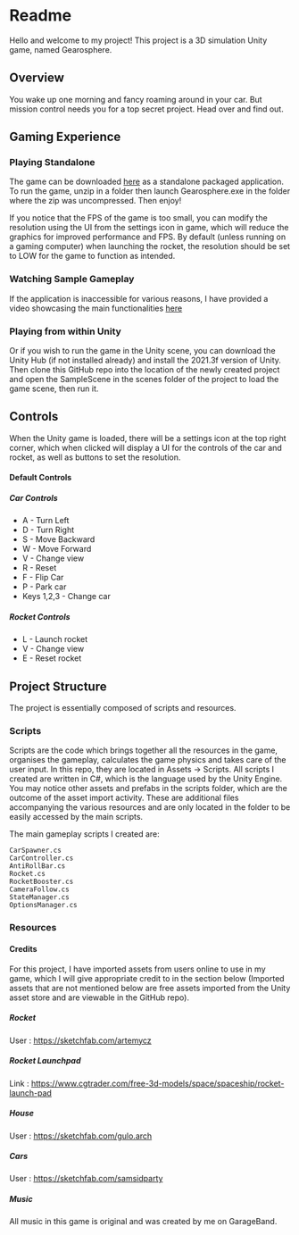 # Readme

Hello and welcome to my project! This project is a 3D simulation Unity game, named Gearosphere.

## Overview
You wake up one morning and fancy roaming around in your car. But mission control needs you for a top secret project. Head over and find out.

## Gaming Experience
### Playing Standalone
The game can be downloaded [here](https://1drv.ms/u/s!ApRqJhdoSlGBjY1dmYGa8yHyMfZdYQ?e=EFyhao "here") as a standalone packaged application. To run the game, unzip in a folder then launch Gearosphere.exe in the folder where the zip was uncompressed. Then enjoy!

If you notice that the FPS of the game is too small, you can modify the resolution using the UI from the settings icon in game, which will reduce the graphics for improved performance and FPS.
By default (unless running on a gaming computer) when launching the rocket, the resolution should be set to LOW for the game to function as intended.
### Watching Sample Gameplay
If the application is inaccessible for various reasons, I have provided a video showcasing the main functionalities [here](https://www.youtube.com/watch?v=-ngDfMpZ3Sg "here")

### Playing from within Unity
Or if you wish to run the game in the Unity scene, you can download the Unity Hub (if not installed already) and install the 2021.3f version of Unity. Then clone this GitHub repo into the location of the newly created project and open the SampleScene in the scenes folder of the project to load the game scene, then run it.

## Controls 
When the Unity game is loaded, there will be a settings icon at the top right corner, which when clicked will display a UI for the controls of the car and rocket, as well as buttons to set the resolution. 
#### Default Controls
##### Car Controls
- A - Turn Left
- D - Turn Right
- S - Move Backward
- W - Move Forward
- V - Change view
- R - Reset
- F - Flip Car
- P - Park car
- Keys 1,2,3 - Change car

##### Rocket Controls
- L - Launch rocket
- V - Change view
- E - Reset rocket

## Project Structure
The project is essentially composed of scripts and resources.
### Scripts
Scripts are the code which brings together all the resources in the game, organises the gameplay, calculates the game physics and takes care of the user input.
In this repo, they are located in Assets -> Scripts.
All scripts I created are written in C#, which is the language used by the Unity Engine. You may notice other assets and prefabs in the scripts folder, which are the outcome of the asset import activity. These are additional files accompanying the various resources and are only located in the folder to be easily accessed by the main scripts.

The main gameplay scripts I created are:

    CarSpawner.cs
    CarController.cs
    AntiRollBar.cs
    Rocket.cs
    RocketBooster.cs
    CameraFollow.cs
    StateManager.cs
    OptionsManager.cs


### Resources
#### Credits

For this project, I have imported assets from users online to use in my game, which I will give appropriate credit to in the section below (Imported assets that are not mentioned below are free assets imported from the Unity asset store and are viewable in the GitHub repo).

##### Rocket

User : https://sketchfab.com/artemycz

##### Rocket Launchpad

Link : https://www.cgtrader.com/free-3d-models/space/spaceship/rocket-launch-pad

##### House

User : https://sketchfab.com/gulo.arch

##### Cars

User : https://sketchfab.com/samsidparty

##### Music
All music in this game is original and was created by me on GarageBand.
